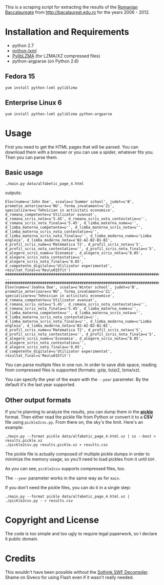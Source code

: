 This is a scraping script for extracting the results of the
[Romanian Baccalaureate][bac] from http://bacalaureat.edu.ro for the years
2006 - 2012.

[bac]: http://en.wikipedia.org/wiki/Romanian_Baccalaureate

Installation and Requirements
=============================

 - python 2.7
 - [python-lxml](http://lxml.de/)
 - [PylibLZMA](https://launchpad.net/pyliblzma) (for LZMA/XZ compressed files)
 - python-argparse (on Python 2.6)

Fedora 15
---------

    yum install python-lxml pyliblzma

Enterprise Linux 6
------------------

    yum install python-lxml pyliblzma python-argparse


Usage
=====

First you need to get the HTML pages that will be parsed. You can download them
with a browser or you can use a spider, whatever fits you. Then you can parse
them.


Basic usage
-----------

    ./main.py data/alfabetic_page_4.html

outputs:

    Elev(nume=u'John Doe', scoala=u'Summer school', judet=u'B', promotie_anterioara=u'NU', forma_invatamant=u'Zi', specializare=u'Tehnician in activitati economice', d_romana_competente=u'Utilizator avansat', d_romana_scris_nota=u'5.45', d_romana_scris_nota_contestatie=u'', d_romana_scris_nota_finala=u'5.45', d_limba_materna_nume=u'', d_limba_materna_competente=u'', d_limba_materna_scris_nota=u'', d_limba_materna_scris_nota_contestatie=u'', d_limba_materna_scris_nota_finala=u'', d_limba_moderna_nume=u'Limba engleza', d_limba_moderna_nota=u'B2-A2-B2-B1-B1', d_profil_scris_nume=u'Matematica T2', d_profil_scris_nota=u'5', d_profil_scris_nota_contestatie=u'', d_profil_scris_nota_finala=u'5', d_alegere_scris_nume=u'Economie', d_alegere_scris_nota=u'8.05', d_alegere_scris_nota_contestatie=u'', d_alegere_scris_nota_finala=u'8.05', d_competente_digitale=u'Utilizator experimentat', rezultat_final=u'Reu\u015fit')
    #######################################################################
    ...
    #######################################################################
    Elev(nume=u'Joahna Doe', scoala=u'Winter school', judet=u'B', promotie_anterioara=u'NU', forma_invatamant=u'Zi', specializare=u'Tehnician in activitati economice', d_romana_competente=u'Utilizator avansat', d_romana_scris_nota=u'5.45', d_romana_scris_nota_contestatie=u'', d_romana_scris_nota_finala=u'5.45', d_limba_materna_nume=u'', d_limba_materna_competente=u'', d_limba_materna_scris_nota=u'', d_limba_materna_scris_nota_contestatie=u'', d_limba_materna_scris_nota_finala=u'', d_limba_moderna_nume=u'Limba engleza', d_limba_moderna_nota=u'B2-A2-B2-B1-B1', d_profil_scris_nume=u'Matematica T2', d_profil_scris_nota=u'5', d_profil_scris_nota_contestatie=u'', d_profil_scris_nota_finala=u'5', d_alegere_scris_nume=u'Economie', d_alegere_scris_nota=u'8.05', d_alegere_scris_nota_contestatie=u'', d_alegere_scris_nota_finala=u'8.05', d_competente_digitale=u'Utilizator experimentat', rezultat_final=u'Reu\u015fit')

You can parse multiple files in one run. In order to save disk space, reading
from compressed files is supported (formats: gzip, bzip2, lzma/xz).

You can specify the year of the exam with the `--year` parameter. By the
default it's the last year supported.

Other output formats
--------------------

If you're planning to analyze the results, you can dump them in the
**[pickle]** format. Then either read the pickle file from Python or convert it
to a **CSV** file using `pickle2csv.py`. From there on, the sky's the limit.
Here's an example:

    ./main.py --format pickle data/alfabetic_page_4.html.xz | xz --best > results.pickle.xz
    ./pickle2csv.py results.pickle.xz > results.csv

The pickle file is actually composed of multiple pickle dumps in order to
minimize the memory usage, so you'll need to load pickles from it until `EOF`.

As you can see, `pickle2csv` supports compressed files, too.

The `--year` parameter works in the same way as for `main`.

If you don't need the pickle files, you can do it in a single step:

    ./main.py --format pickle data/alfabetic_page_4.html.xz | ./pickle2csv.py - > results.csv

[pickle]: http://docs.python.org/library/pickle.html


Copyright and License
=====================

The code is too simple and too ugly to require legal paperwork, so I declare
it public domain.


Credits
=======

This wouldn't have been possible without the [Sothink SWF Decompiler]. Shame on
Siveco for using Flash even if it wasn't really needed.

[Sothink SWF Decompiler]: http://www.sothink.com/product/flashdecompiler/
